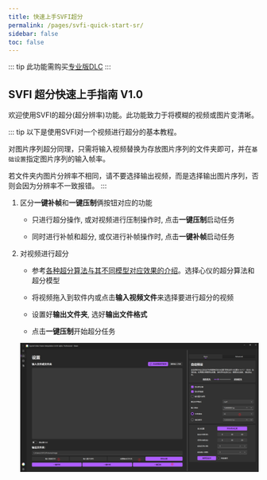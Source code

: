 ```yaml
---
title: 快速上手SVFI超分
permalink: /pages/svfi-quick-start-sr/
sidebar: false
toc: false
---
```


::: tip
此功能需购买[专业版DLC](https://store.steampowered.com/app/1718750/SVFI_Professional/)
:::

## SVFI 超分快速上手指南 V1.0

​  欢迎使用SVFI的超分(超分辨率)功能。此功能致力于将模糊的视频或图片变清晰。

::: tip
以下是使用SVFI对一个视频进行超分的基本教程。

对图片序列超分同理，只需将输入视频替换为存放图片序列的文件夹即可，并在`基础设置`指定图片序列的输入帧率。

若文件夹内图片分辨率不相同，请不要选择输出视频，而是选择输出图片序列，否则会因为分辨率不一致报错。
:::

1. 区分**一键补帧**和**一键压制**俩按钮对应的功能

   - 只进行超分操作, 或对视频进行压制操作时, 点击**一键压制**启动任务

   - 同时进行补帧和超分, 或仅进行补帧操作时, 点击**一键补帧**启动任务

2. 对视频进行超分

   - 参考[各种超分算法与其不同模型对应效果的介绍](/pages/advanced-settings/#对超分模型的介绍)。选择心仪的超分算法和超分模型

   - 将视频拖入到软件内或点击**输入视频文件**来选择要进行超分的视频

   - 设置好**输出文件夹**, 选好**输出文件格式**

   - 点击**一键压制**开始超分任务

   ![对视频进行超分的步骤](/Statics/UserGuide/45.png)
